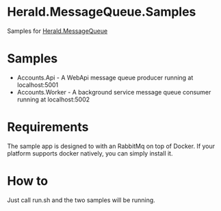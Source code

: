 # Herald.MessageQueue.Samples
Samples for [Herald.MessageQueue](https://github.com/tcfialho/Herald.MessageQueue)

# Samples
- Accounts.Api - A WebApi message queue producer running at localhost:5001
- Accounts.Worker - A background service message queue consumer running at localhost:5002

# Requirements
The sample app is designed to with an RabbitMq on top of Docker. If your platform supports docker natively, you can simply install it.

# How to
Just call run.sh and the two samples will be running.
